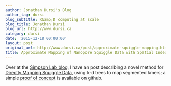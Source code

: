 ```yaml
---
author: Jonathan Dursi's Blog
author_tag: dursi
blog_subtitle: R&amp;D computing at scale
blog_title: Jonathan Dursi
blog_url: http://www.dursi.ca
category: dursi
date: '2015-12-18 00:00:00'
layout: post
original_url: http://www.dursi.ca/post/approximate-squiggle-mapping.html
title: Approximate Mapping of Nanopore Squiggle Data with Spatial Indexing
---
```


<p>Over at the <a href="http://simpsonlab.github.io/blog/">Simpson Lab blog</a>,
I have an post describing a novel method for <a href="http://simpsonlab.github.io/2015/12/18/kdtree-mapping/">Directly Mapping
Squiggle Data</a>,
using k-d trees to map segmented kmers; a simple <a href="https://github.com/ljdursi/simple-squiggle-pseudomapper">proof of
concept</a>
is available on github.</p>